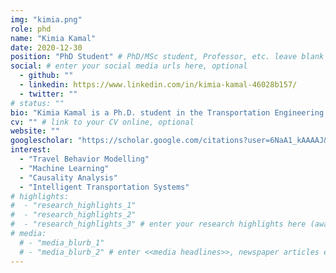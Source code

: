 ```yaml
---
img: "kimia.png"
role: phd
name: "Kimia Kamal"
date: 2020-12-30
position: "PhD Student" # PhD/MSc student, Professor, etc. leave blank if not applicable
social: # enter your social media urls here, optional
  - github: ""
  - linkedin: https://www.linkedin.com/in/kimia-kamal-46028b157/
  - twitter: ""
# status: ""
bio: "Kimia Kamal is a Ph.D. student in the Transportation Engineering program at Toronto Metropolitan University, Toronto. She received her B.Sc. in Civil Engineering from [Isfahan University of Technology](https://www.iut.ac.ir/en/danshgah-snty-asfhan), Iran and M.Sc in Transportation Planning from [Sharif University of Technology](http://www.sharif.ir/web/en/), Iran. She started her Ph.D. in January 2021 under the supervision of Dr. Bilal Farooq. Her research focuses on advanced travel behavioural analysis through the utilization of Deep Neural Network models and causal inference techniques." # enter your short bio here (markdown format compatible)
cv: "" # link to your CV online, optional
website: ""
googlescholar: "https://scholar.google.com/citations?user=6NaA1_kAAAAJ&hl=en&oi=sra" # link to your google scholar profile, optional
interest:
  - "Travel Behavior Modelling"
  - "Machine Learning"
  - "Causality Analysis"
  - "Intelligent Transportation Systems"
# highlights:
#  - "research_highlights_1"
#  - "research_highlights_2"
#  - "research_highlights_3" # enter your research highlights here (awards, achievements, etc.), optional
# media:
  # - "media_blurb_1"
  # - "media_blurb_2" # enter <<media headlines>>, newspaper articles etc...
---
```

